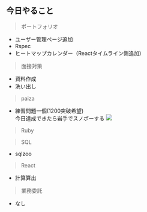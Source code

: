 ## 今日やること

> ポートフォリオ
- ユーザー管理ページ追加
- Rspec
- ヒートマップカレンダー（Reactタイムライン側追加）




> 面接対策
- 資料作成
- 洗い出し


> paiza
- 練習問題一個(1200突破希望)  
今日達成できたら岩手でスノボーする
![](https://gyazo.com/7707c075a9691e16a1596398cf727121/raw)




> Ruby


> SQL
- sqlzoo

> React
- 計算算出


> 業務委託
- なし
